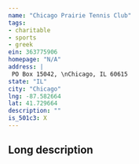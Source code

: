 ```yaml
---
name: "Chicago Prairie Tennis Club"
tags:
- charitable
- sports
- greek
ein: 363775906
homepage: "N/A"
address: |
 PO Box 15042, \nChicago, IL 60615
state: "IL"
city: "Chicago"
lng: -87.582664
lat: 41.729664
description: ""
is_501c3: X
---
```


## Long description


